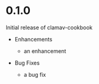 # 0.1.0

Initial release of clamav-cookbook

* Enhancements
  * an enhancement

* Bug Fixes
  * a bug fix
